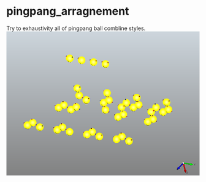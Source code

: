 # pingpang_arragnement
Try to exhaustivity all of pingpang ball combline styles.
![](https://github.com/EgbertJiang/pingpang_arragnement/blob/master/imange.PNG?raw=true)
